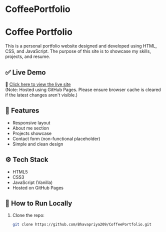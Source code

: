 ﻿# CoffeePortfolio
# Coffee Portfolio

This is a personal portfolio website designed and developed using HTML, CSS, and JavaScript. The purpose of this site is to showcase my skills, projects, and resume.

## ✅ Live Demo

🔗 [Click here to view the live site](https://bhavapriya209.github.io/CoffeePortfolio/)  
(Note: Hosted using GitHub Pages. Please ensure browser cache is cleared if the latest changes aren't visible.)

## 📁 Features

- Responsive layout
- About me section
- Projects showcase
- Contact form (non-functional placeholder)
- Simple and clean design

## ⚙️ Tech Stack

- HTML5
- CSS3
- JavaScript (Vanilla)
- Hosted on GitHub Pages

## 📂 How to Run Locally

1. Clone the repo:
   ```bash
   git clone https://github.com/Bhavapriya209/CoffeePortfolio.git

